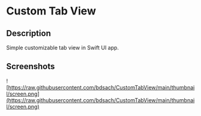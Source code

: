 # Custom Tab View

## Description

Simple customizable tab view in Swift UI app.

## Screenshots

![https://raw.githubusercontent.com/bdsach/CustomTabView/main/thumbnail/screen.png](https://raw.githubusercontent.com/bdsach/CustomTabView/main/thumbnail/screen.png)
